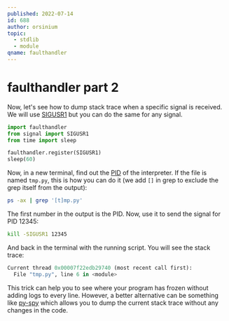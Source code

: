 ```yaml
---
published: 2022-07-14
id: 688
author: orsinium
topic:
  - stdlib
  - module
qname: faulthandler
---
```


# faulthandler part 2

Now, let's see how to dump stack trace when a specific signal is received. We will use [SIGUSR1](https://www.gnu.org/software/libc/manual/html_node/Miscellaneous-Signals.html) but you can do the same for any signal.

```python
import faulthandler
from signal import SIGUSR1
from time import sleep

faulthandler.register(SIGUSR1)
sleep(60)
```

Now, in a new terminal, find out the [PID](https://en.wikipedia.org/wiki/Process_identifier) of the interpreter. If the file is named `tmp.py`, this is how you can do it (we add `[]` in grep to exclude the grep itself from the output):

```bash
ps -ax | grep '[t]mp.py'
```

The first number in the output is the PID. Now, use it to send the signal for PID 12345:

```bash
kill -SIGUSR1 12345
```

And back in the terminal with the running script. You will see the stack trace:

```python
Current thread 0x00007f22edb29740 (most recent call first):
  File "tmp.py", line 6 in <module>
```

This trick can help you to see where your program has frozen without adding logs to every line. However, a better alternative can be something like [py-spy](https://github.com/benfred/py-spy) which allows you to dump the current stack trace without any changes in the code.
